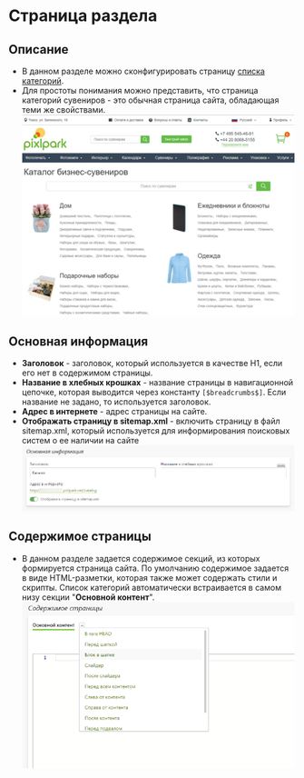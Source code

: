 # Страница раздела
## Описание
* В данном разделе можно сконфигурировать страницу [списка категорий](https://demo.pixlpark.ru/catalog).  
* Для простоты понимания можно представить, что страница категорий сувениров - это обычная страница сайта, обладающая теми же свойствами.
![](../_media/gift/catalog.png ':size=80%')

## Основная информация
* __Заголовок__ - заголовок, который используется в качестве H1, если его нет в содержимом страницы.
* __Название в хлебных крошках__ - название страницы в навигационной цепочке, которая выводится через константу `[$breadcrumbs$]`. Если название не задано, то используется заголовок.
* __Адрес в интернете__ - адрес страницы на сайте.
* __Отображать страницу в sitemap.xml__ - включить страницу в файл sitemap.xml, который используется для информирования поисковых систем о ее наличии на сайте
![](../_media/gift/gift22.png ':size=70%')

## Содержимое страницы
* В данном разделе задается содержимое секций, из которых формируется страница сайта. По умолчанию содержимое задается в виде HTML-разметки, которая также может содержать стили и скрипты. Список категорий автоматически встраивается в самом низу секции "__Основной контент__".
![](../_media/feedback/page-content.png)
